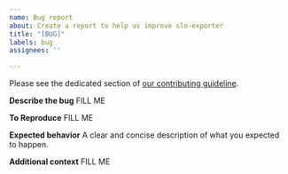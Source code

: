 ```yaml
---
name: Bug report
about: Create a report to help us improve slo-exporter
title: "[BUG]"
labels: bug
assignees: ''

---
```


Please see the dedicated section of [our contributing guideline](https://github.com/seznam/slo-exporter/blob/master/CONTRIBUTING.md#reporting-bugs).

**Describe the bug**
FILL ME

**To Reproduce**
FILL ME

**Expected behavior**
A clear and concise description of what you expected to happen.

**Additional context**
FILL ME
